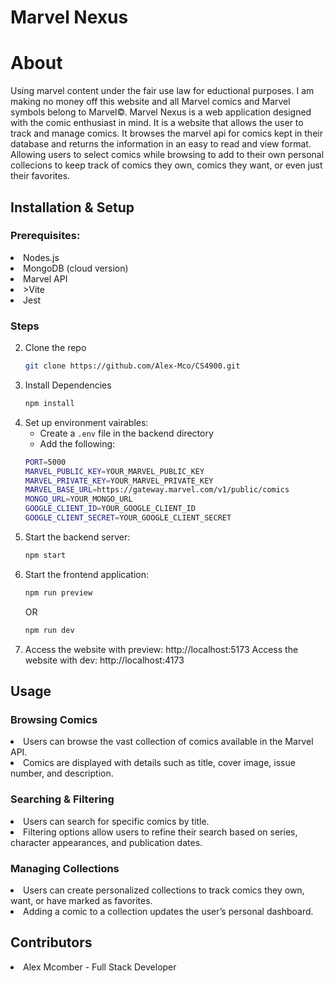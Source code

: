 # Marvel Nexus

# About

Using marvel content under the fair use law for eductional purposes. I am making no money off this website and all Marvel comics and Marvel symbols belong to Marvel©.
Marvel Nexus is a web application designed with the comic enthusiast in mind. It is a website that allows the user to track and manage comics. It browses the marvel api for comics kept in their database and returns the information in an easy to read and view format. Allowing users to select comics while browsing to add to their own personal collecions to keep track of comics they own, comics they want, or even just their favorites. 

## Installation & Setup

### Prerequisites:
<li>Nodes.js</li>
<li>MongoDB (cloud version)</li>
<li>Marvel API</li>
<li>>Vite</li>
<li>Jest</li>

### Steps
2. Clone the repo
   ```sh
   git clone https://github.com/Alex-Mco/CS4900.git
   ```
2. Install Dependencies
    ```sh
    npm install
    ```
3. Set up environment vairables:
    - Create a `.env` file in the backend directory
    - Add the following:
    ```sh
    PORT=5000
    MARVEL_PUBLIC_KEY=YOUR_MARVEL_PUBLIC_KEY
    MARVEL_PRIVATE_KEY=YOUR_MARVEL_PRIVATE_KEY
    MARVEL_BASE_URL=https://gateway.marvel.com/v1/public/comics
    MONGO_URL=YOUR_MONGO_URL
    GOOGLE_CLIENT_ID=YOUR_GOOGLE_CLIENT_ID
    GOOGLE_CLIENT_SECRET=YOUR_GOOGLE_CLIENT_SECRET
    ```
5. Start the backend server:
   ```sh
   npm start
    ```
7. Start the frontend application:
   ```sh
   npm run preview
    ```
   OR
   ```sh
   npm run dev
   ```
9. Access the website with preview: http://localhost:5173
    Access the website with dev: http://localhost:4173
    

## Usage
### Browsing Comics

<li>Users can browse the vast collection of comics available in the Marvel API.</li>
<li>Comics are displayed with details such as title, cover image, issue number, and description.</li>

### Searching & Filtering

<li>Users can search for specific comics by title.</li>
<li>Filtering options allow users to refine their search based on series, character appearances, and publication dates.</li>

### Managing Collections

<li>Users can create personalized collections to track comics they own, want, or have marked as favorites.</li>
<li>Adding a comic to a collection updates the user’s personal dashboard.</li>

## Contributors
<li>Alex Mcomber - Full Stack Developer</li>
